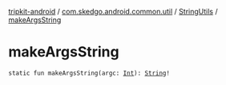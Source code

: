 [tripkit-android](../../index.md) / [com.skedgo.android.common.util](../index.md) / [StringUtils](index.md) / [makeArgsString](./make-args-string.md)

# makeArgsString

`static fun makeArgsString(argc: `[`Int`](https://kotlinlang.org/api/latest/jvm/stdlib/kotlin/-int/index.html)`): `[`String`](https://kotlinlang.org/api/latest/jvm/stdlib/kotlin/-string/index.html)`!`